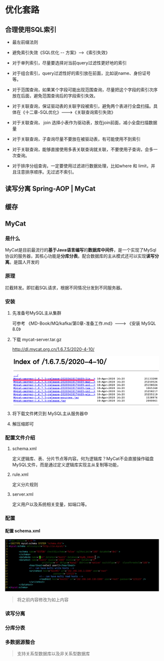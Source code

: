 # 优化套路

## 合理使用SQL索引

* 最左前缀法则

* 避免索引失效《SQL优化 -- 方案》-->《索引失效》

* 对于单列索引，尽量要选择对当前query过滤性更好地的索引

* 对于组合索引，query过滤性好的索引放在前面，比如说name、身份证号等。

* 对于范围查询，如果某个字段可能出现范围查询，尽量把这个字段的索引次序放在后面，避免范围查询后的字段索引失效。

* 对于关联查询，保证驱动表的关联字段被索引，避免两个表进行全盘扫描。具体在《十二章-SQL优化》--->《关联查询索引失效》

* 对于关联查询，<type> join 选择小表作为驱动表，放在join前面，减小全盘扫描数据量

* 对于关联查询，子查询尽量不要放在被驱动表，有可能使用不到索引

* 对于关联查询，能够直接使用多表关联查询就关联，不要使用子查询，会多一次查询。

* 对于排序分组查询，一定要使用过滤进行数据处理，比如where 和 limit，并且注意排序顺序。无过滤不索引。

	



## 读写分离 Spring-AOP | MyCat





## 缓存







## MyCat

### 是什么

MyCat是目前最流行的**基于Java语言编写**的**数据库中间件**，是一个实现了MySql协议的服务器，其核心功能是**分库分表**。配合数据库的主从模式还可以实现**读写分离**。是国人开发的





### 原理

拦截转发。即拦截SQL请求，根据不同情况分发到不同服务器。





### 安装

1. 先准备号MySQL主从集群

	可参考 《MD-Book/MQ/kafka/第0章-准备工作.md》---> 《安装 MySQL 8.0》

2. 下载 mycat-server.tar.gz

	http://dl.mycat.org.cn/1.6.7.5/2020-4-10/

	![image-20211226204102339](第十六章-MySQL优化总结.assets/image-20211226204102339.png)

	

3. 将下载文件拷贝到 MySQL主从服务器中
4. 解压缩即可



### 配置文件介绍

1. schema.xml

	定义逻辑库、表、分片节点等内容。何为逻辑库？MyCat不会直接操作磁盘MySQL文件，而是通过定义逻辑库实现主从复制等功能，

2. rule.xml

	定义分片规则

3. server.xml

	定义用户以及系统相关变量，如端口等。



### 配置



#### 配置 schema.xml

![image-20211226205909318](第十六章-MySQL优化总结.assets/image-20211226205909318.png)

> 将之前内容修改为如上内容

### 读写分离







### 分库分表









### 多数据源整合

> 支持关系型数据库以及非关系型数据库







